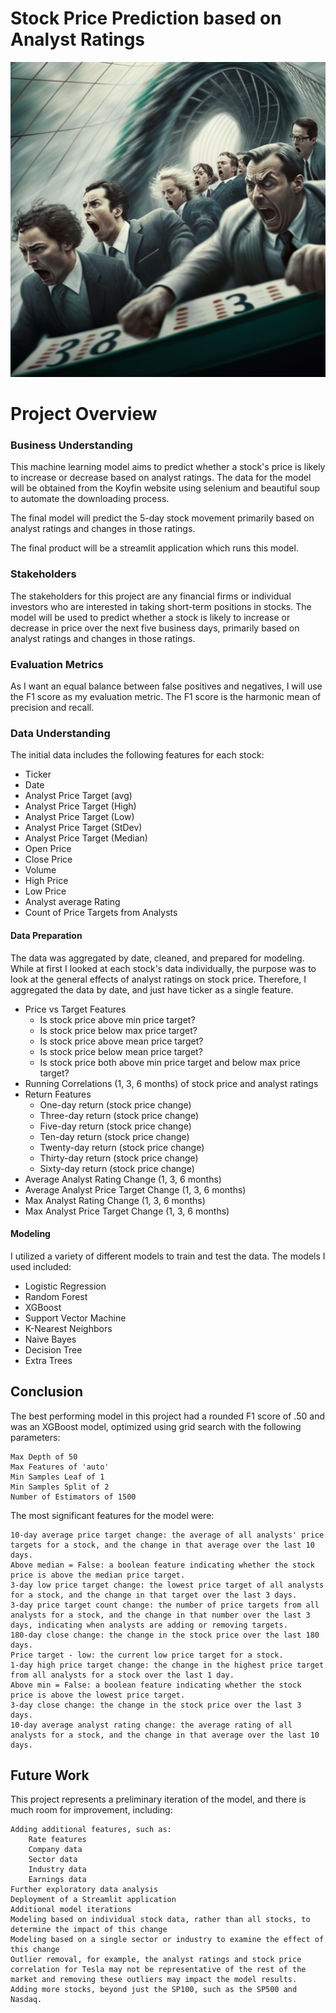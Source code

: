 # Stock Price Prediction based on Analyst Ratings

![Stonks](images/stonks.png)

# Project Overview


### Business Understanding
This machine learning model aims to predict whether a stock's price is likely to increase or decrease based on analyst ratings. The data for the model will be obtained from the Koyfin website using selenium and beautiful soup to automate the downloading process. 

The final model will predict the 5-day stock movement primarily based on analyst ratings and changes in those ratings.

The final product will be a streamlit application which runs this model. 

### Stakeholders
The stakeholders for this project are any financial firms or individual investors who are interested in taking short-term positions in stocks. The model will be used to predict whether a stock is likely to increase or decrease in price over the next five business days, primarily based on analyst ratings and changes in those ratings.


### Evaluation Metrics

As I want an equal balance between false positives and negatives, I will use the F1 score as my evaluation metric. The F1 score is the harmonic mean of precision and recall.


### Data Understanding
The initial data includes the following features for each stock:
- Ticker
- Date
- Analyst Price Target (avg)
- Analyst Price Target (High)
- Analyst Price Target (Low)
- Analyst Price Target (StDev)
- Analyst Price Target (Median)
- Open Price
- Close Price
- Volume
- High Price
- Low Price
- Analyst average Rating
- Count of Price Targets from Analysts


#### Data Preparation
The data was aggregated by date, cleaned, and prepared for modeling. 
While at first I looked at each stock's data individually, the purpose was to look at the general effects of analyst ratings on stock price. Therefore, I aggregated the data by date, and just have ticker as a single feature. 

- Price vs Target Features
    -   Is stock price above min price target?
    -   Is stock price below max price target?
    -   Is stock price above mean price target?
    -   Is stock price below mean price target?
    -   Is stock price both above min price target and below max price target?
- Running Correlations (1, 3, 6 months) of stock price and analyst ratings
- Return Features
    -   One-day return (stock price change)
    -   Three-day return (stock price change)
    -   Five-day return (stock price change)
    -   Ten-day return (stock price change)
    -   Twenty-day return (stock price change)
    -   Thirty-day return (stock price change)
    -   Sixty-day return (stock price change)
- Average Analyst Rating Change (1, 3, 6 months)
- Average Analyst Price Target Change (1, 3, 6 months)
- Max Analyst Rating Change (1, 3, 6 months)
- Max Analyst Price Target Change (1, 3, 6 months)


#### Modeling
I utilized a variety of different models to train and test the data. The models I used included:
- Logistic Regression
- Random Forest
- XGBoost
- Support Vector Machine
- K-Nearest Neighbors
- Naive Bayes
- Decision Tree
- Extra Trees


## Conclusion

The best performing model in this project had a rounded F1 score of .50 and was an XGBoost model, optimized using grid search with the following parameters:

    Max Depth of 50
    Max Features of 'auto'
    Min Samples Leaf of 1
    Min Samples Split of 2
    Number of Estimators of 1500

The most significant features for the model were:

    10-day average price target change: the average of all analysts' price targets for a stock, and the change in that average over the last 10 days.
    Above median = False: a boolean feature indicating whether the stock price is above the median price target.
    3-day low price target change: the lowest price target of all analysts for a stock, and the change in that target over the last 3 days.
    3-day price target count change: the number of price targets from all analysts for a stock, and the change in that number over the last 3 days, indicating when analysts are adding or removing targets.
    180-day close change: the change in the stock price over the last 180 days.
    Price target - low: the current low price target for a stock.
    1-day high price target change: the change in the highest price target from all analysts for a stock over the last 1 day.
    Above min = False: a boolean feature indicating whether the stock price is above the lowest price target.
    3-day close change: the change in the stock price over the last 3 days.
    10-day average analyst rating change: the average rating of all analysts for a stock, and the change in that average over the last 10 days.

## Future Work
This project represents a preliminary iteration of the model, and there is much room for improvement, including:

    Adding additional features, such as:
        Rate features
        Company data
        Sector data
        Industry data
        Earnings data
    Further exploratory data analysis
    Deployment of a Streamlit application
    Additional model iterations
    Modeling based on individual stock data, rather than all stocks, to determine the impact of this change
    Modeling based on a single sector or industry to examine the effect of this change
    Outlier removal, for example, the analyst ratings and stock price correlation for Tesla may not be representative of the rest of the market and removing these outliers may impact the model results.
    Adding more stocks, beyond just the SP100, such as the SP500 and Nasdaq.
